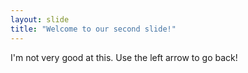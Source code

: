 ```yaml
---
layout: slide
title: "Welcome to our second slide!"
---
```

I'm not very good at this.
Use the left arrow to go back!
